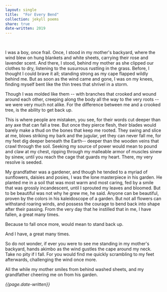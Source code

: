 ```yaml
---
layout: single
title:  "For Every Bend" 
collection: jekyll poems
share: true
date-written: 2019
---
```

 
 &nbsp;
 &nbsp;
 
 <p>
  I was a boy, once frail. Once, I stood in my mother's backyard, where the wind blew on hung blankets and white sheets, carrying their rose and lavender scent. And there, I stood, behind my mother as she clipped our clothes to dry, listening to the susurrous rustling in the grass. Before, I thought I could brave it all; standing strong as my cape flapped wildly behind me. But as soon as the wind came and gone, I was on my knees, finding myself bent like the thin trees that shrivel in a storm. 
</p>

<p>
  Though I was molded like them -- with branches that crooked and wound around each other, creeping along the body all the way to the very roots -- we were very much not alike. For the difference between me and a crooked tree, is the ability to get back up.
</p>

<p>
  This is where people are mistaken, you see, for their words cut deeper than any axe that can fall a tree. But once they pierce flesh, their blades would barely make a thud on the bones that keep me rooted. They swing and slice at me, blows striking my bark and the jugular, yet they can never fall me, for my feet dig deeper beneath the Earth-- deeper than the wooden veins that crawl through the soil. Seeking my source of power would mean to pound and claw at my chest, ripping through my malleable armor of muscles sinew by sinew, until you reach the cage that guards my heart. There, my very resolve is seeded.
</p>

<p>
  My grandfather was a gardener, and though he tended to a myriad of sunflowers, daisies and posies, I was the lone masterpiece in his garden. He planted me in a soil that was most warm and most caring, fed by a smile that was grossly incandescent, until I sprouted my leaves and bloomed. But to be beautiful was not why he grew me, he said. Anyone can be beautiful, proven by the colors in his kaleidoscope of a garden. But not all flowers can withstand roaring winds, and possess the courage to bend back into shape after their passing. From the very day that he instilled that in me, I have fallen, a great many times. 
</p>

<p>
Because to fall once more, would mean to stand back up. 
</p>


<p>
  And I have, a great many times.
</p>

<p>
  So do not wonder, if ever you were to see me standing in my mother's backyard, hands akimbo as the wind gustles the cape around my neck.  Take no pity if I fall. For you would find me quickly scrambling to my feet afterwards, challenging the wind once more. 
</p>

<p>
  All the while my mother smiles from behind washed sheets, and my grandfather cheering me on from his garden.
  </p>
  
 <em> {{page.date-written}} </em>
